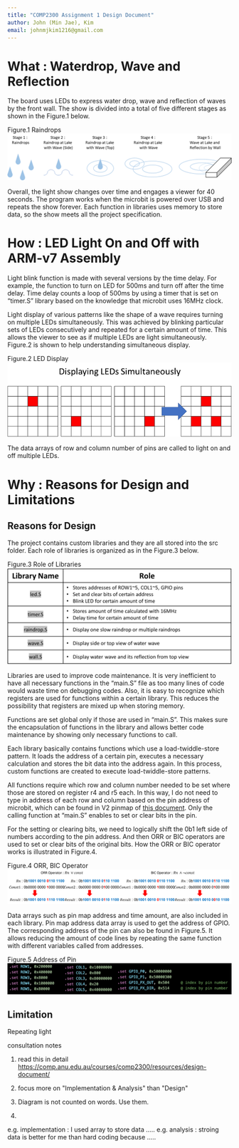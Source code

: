 ```yaml
---
title: "COMP2300 Assignment 1 Design Document"
author: John (Min Jae), Kim
email: johnmjkim1216@gmail.com
---
```


# What : Waterdrop, Wave and Reflection

The board uses LEDs to express water drop, wave and reflection of waves by the front wall. The show is divided into a total of five different stages as shown in the Figure.1 below.

Figure.1 Raindrops
![Figure.1 Raindrops](assets/raindrops_image.png)

Overall, the light show changes over time and engages a viewer for 40 seconds. The program works when the microbit is powered over USB and repeats the show forever. Each function in libraries uses memory to store data, so the show meets all the project specification.

# How : LED Light On and Off with ARM-v7 Assembly

Light blink function is made with several versions by the time delay. For example, the function to turn on LED for 500ms and turn off after the time delay. Time delay counts a loop of 500ms by using a timer that is set on “timer.S” library based on the knowledge that microbit uses 16MHz clock.

Light display of various patterns like the shape of a wave requires turning on multiple LEDs simultaneously. This was achieved by blinking particular sets of LEDs consecutively and repeated for a certain amount of time. This allows the viewer to see as if multiple LEDs are light simultaneously. Figure.2 is shown to help understanding simultaneous display.

Figure.2 LED Display
![Figure.2 LED Display](assets/LEDdisplay_image.png)

The data arrays of row and column number of pins are called to light on and off multiple LEDs.

# Why : Reasons for Design and Limitations

## Reasons for Design

The project contains custom libraries and they are all stored into the src folder. Each role of libraries is organized as in the Figure.3 below.

Figure.3 Role of Libraries
![Figure.3 Raindrops](assets/roleoflibraries_image.png)

Libraries are used to improve code maintenance. It is very inefficient to have all necessary functions in the “main.S” file as too many lines of code would waste time on debugging codes. 
Also, it is easy to recognize which registers are used for functions within a certain library. This reduces the possibility that registers are mixed up when storing memory.

Functions are set global only if those are used in “main.S”. This makes sure the encapsulation of functions in the library and allows better code maintenance by showing only necessary functions to call.

Each library basically contains functions which use a load-twiddle-store pattern. It loads the address of a certain pin, executes a necessary calculation and stores the bit data into the address again. In this process, custom functions are created to execute load-twiddle-store patterns. 

All functions require which row and column number needed to be set where those are stored on register r4 and r5 each. In this way, I do not need to type in address of each row and column based on the pin address of microbit, which can be found in V2 pinmap of [this document](https://tech.microbit.org/hardware/schematic/#v2-pinmap). Only the calling function at “main.S” enables to set or clear bits in the pin. 

For the setting or clearing bits, we need to logically shift the 0b1 left side of numbers according to the pin address. And then ORR or BIC operators are used to set or clear bits of the original bits. How the ORR or BIC operator works is illustrated in Figure.4.

Figure.4 ORR, BIC Operator
![Figure.4 ORR, BIC Operator](assets/orrbicoperator_image.png)

Data arrays such as pin map address and time amount, are also included in each library. Pin map address data array is used to get the address of GPIO. The corresponding address of the pin can also be found in Figure.5. It allows reducing the amount of code lines by repeating the same function with different variables called from addresses.

Figure.5 Address of Pin
![Figure.5 Address of Pin](assets/addressofpin_image.png)

## Limitation

Repeating light


consultation notes
1. read this in detail
https://comp.anu.edu.au/courses/comp2300/resources/design-document/

2. focus more on "Implementation & Analysis" than "Design"

3. Diagram is not counted on words. Use them.

4. 
e.g. implementation : I used array to store data ..... 
e.g. analysis : stroing data is better for me than hard coding because .....